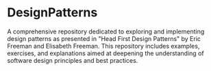 # DesignPatterns
A comprehensive repository dedicated to exploring and implementing design patterns as presented in "Head First Design Patterns" by Eric Freeman and Elisabeth Freeman. This repository includes examples, exercises, and explanations aimed at deepening the understanding of software design principles and best practices.

